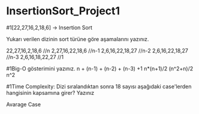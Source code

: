 # InsertionSort_Project1


#1[22,27,16,2,18,6] -> Insertion Sort

Yukarı verilen dizinin sort türüne göre aşamalarını yazınız.

22,27,16,2,18,6  //n
2,27,16,22,18,6  //n-1
2,6,16,22,18,27  //n-2
2,6,16,22,18,27  //n-3
2,6,16,18,22,27  //1

#1Big-O gösterimini yazınız.
n + (n-1) + (n-2) + (n-3) +1 
n*(n+1)/2
(n^2+n)/2
n^2

#1Time Complexity: Dizi sıralandıktan sonra 18 sayısı aşağıdaki case'lerden hangisinin kapsamına girer? Yazınız

Avarage Case
